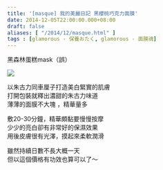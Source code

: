 ```yaml
---
title: '[masque] 我的美麗日記 黑櫻桃巧克力面膜'
date: 2014-12-05T22:00:00.000+08:00
draft: false
aliases: [ "/2014/12/masque.html" ]
tags : [glamorous - 保養おたく, glamorous - 面膜魂]
---
```


黑森林蛋糕mask（誤）  

[![](https://farm6.staticflickr.com/5463/9999713385_60cdc602b0_z.jpg)](https://farm6.staticflickr.com/5463/9999713385_60cdc602b0_z.jpg)

以朱古力同車厘子打造美白緊實的肌膚  
打開包裝就釋出濃甜的朱古力味道  
薄薄的面膜不大塊 ，精華量多  
  
敷20-30分鐘，精華頗黏要慢慢按摩  
少少的亮白卻有非常好的保濕效果  
用後皮膚很有光澤，摸起來柔軟潤滑  
  
雖然持續日數不長大概一天  
但以這個價格有功效也算可以了～